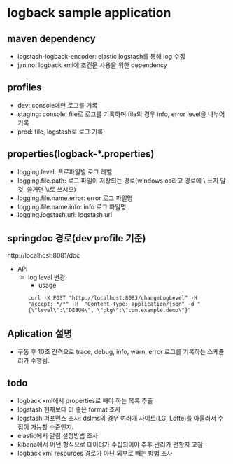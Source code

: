 # logback sample application

## maven dependency

- logstash-logback-encoder: elastic logstash를 통해 log 수집
- janino: logback xml에 조건문 사용을 위한 dependency

## profiles

- dev: console에만 로그를 기록
- staging: console, file로 로그를 기록하며 file의 경우 info, error level을 나누어 기록
- prod: file, logstash로 로그 기록

## properties(logback-\*.properties)

- logging.level: 프로파일별 로그 레벨
- logging.file.path: 로그 파일이 저장되는 경로(windows os라고 경로에 \ 쓰지 말 것, 쓸거면 \\\로 쓰시오)
- logging.file.name.error: error 로그 파일명
- logging.file.name.info: info 로그 파일명
- logging.logstash.url: logstash url

## springdoc 경로(dev profile 기준)

http://localhost:8081/doc

- API
  - log level 변경
    - usage
    ```
    curl -X POST "http://localhost:8083/changeLogLevel" -H  "accept: */*" -H  "Content-Type: application/json" -d "{\"level\":\"DEBUG\", \"pkg\":\"com.example.demo\"}"
    ```

## Aplication 설명

- 구동 후 10초 간격으로 trace, debug, info, warn, error 로그를 기록하는 스케쥴러가 수행됨.

## todo

- logback xml에서 properties로 빼야 하는 목록 추출
- logstash 현재보다 더 좋은 format 조사
- logstash 퍼포먼스 조사: dslms의 경우 여러개 사이트(LG, Lotte)를 아울러서 수집이 가능할 수준인지.
- elastic에서 알림 설정방법 조사
- kibana에서 어던 형식으로 데이터가 수집되어야 추후 관리가 편할지 고찰
- logback xml resources 경로가 아닌 외부로 빼는 방법 조사
